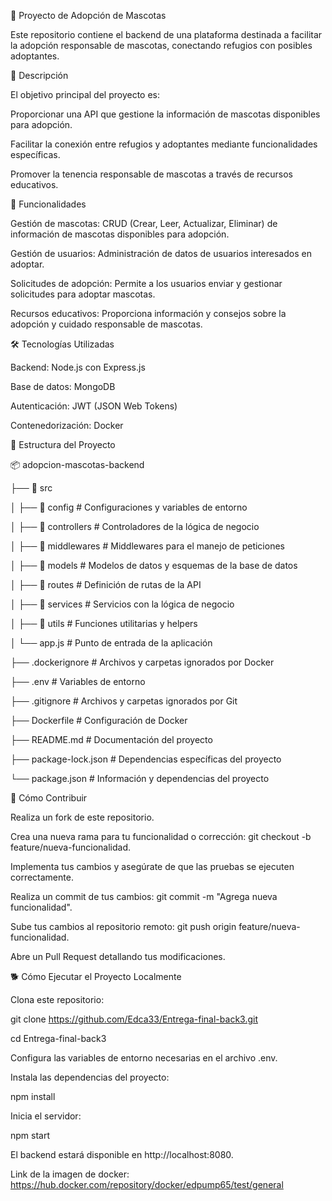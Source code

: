 🐾 Proyecto de Adopción de Mascotas

Este repositorio contiene el backend de una plataforma destinada a facilitar la adopción responsable de mascotas, conectando refugios con posibles adoptantes.

📖 Descripción

El objetivo principal del proyecto es:

Proporcionar una API que gestione la información de mascotas disponibles para adopción.

Facilitar la conexión entre refugios y adoptantes mediante funcionalidades específicas.

Promover la tenencia responsable de mascotas a través de recursos educativos.

🚀 Funcionalidades

Gestión de mascotas: CRUD (Crear, Leer, Actualizar, Eliminar) de información de mascotas disponibles para adopción.

Gestión de usuarios: Administración de datos de usuarios interesados en adoptar.

Solicitudes de adopción: Permite a los usuarios enviar y gestionar solicitudes para adoptar mascotas.

Recursos educativos: Proporciona información y consejos sobre la adopción y cuidado responsable de mascotas.

🛠️ Tecnologías Utilizadas

Backend: Node.js con Express.js

Base de datos: MongoDB

Autenticación: JWT (JSON Web Tokens)

Contenedorización: Docker

📂 Estructura del Proyecto

📦 adopcion-mascotas-backend

├── 📁 src

│   ├── 📁 config          # Configuraciones y variables de entorno

│   ├── 📁 controllers     # Controladores de la lógica de negocio

│   ├── 📁 middlewares     # Middlewares para el manejo de peticiones

│   ├── 📁 models          # Modelos de datos y esquemas de la base de datos

│   ├── 📁 routes          # Definición de rutas de la API

│   ├── 📁 services        # Servicios con la lógica de negocio

│   ├── 📁 utils           # Funciones utilitarias y helpers

│   └── app.js             # Punto de entrada de la aplicación

├── .dockerignore          # Archivos y carpetas ignorados por Docker

├── .env                   # Variables de entorno

├── .gitignore             # Archivos y carpetas ignorados por Git

├── Dockerfile             # Configuración de Docker

├── README.md              # Documentación del proyecto

├── package-lock.json      # Dependencias específicas del proyecto

└── package.json           # Información y dependencias del proyecto

🌟 Cómo Contribuir

Realiza un fork de este repositorio.

Crea una nueva rama para tu funcionalidad o corrección: git checkout -b feature/nueva-funcionalidad.

Implementa tus cambios y asegúrate de que las pruebas se ejecuten correctamente.

Realiza un commit de tus cambios: git commit -m "Agrega nueva funcionalidad".

Sube tus cambios al repositorio remoto: git push origin feature/nueva-funcionalidad.

Abre un Pull Request detallando tus modificaciones.

🐕 Cómo Ejecutar el Proyecto Localmente

Clona este repositorio:

git clone https://github.com/Edca33/Entrega-final-back3.git

cd Entrega-final-back3

Configura las variables de entorno necesarias en el archivo .env.

Instala las dependencias del proyecto:

npm install

Inicia el servidor:

npm start

El backend estará disponible en http://localhost:8080.

Link de la imagen de docker: https://hub.docker.com/repository/docker/edpump65/test/general
